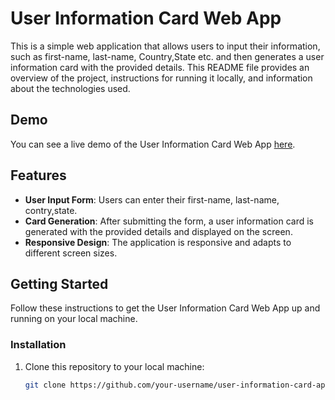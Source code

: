 # User Information Card Web App



This is a simple web application that allows users to input their information, such as first-name, last-name, Country,State etc. and then generates a user information card with the provided details. This README file provides an overview of the project, instructions for running it locally, and information about the technologies used.


## Demo

You can see a live demo of the User Information Card Web App [here](https://example.com).

## Features

- **User Input Form**: Users can enter their first-name, last-name, contry,state.
- **Card Generation**: After submitting the form, a user information card is generated with the provided details and displayed on the screen.
- **Responsive Design**: The application is responsive and adapts to different screen sizes.

## Getting Started

Follow these instructions to get the User Information Card Web App up and running on your local machine.


### Installation

1. Clone this repository to your local machine:

   ```bash
   git clone https://github.com/your-username/user-information-card-app.git

